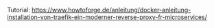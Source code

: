 Tutorial:
https://www.howtoforge.de/anleitung/docker-anleitung-installation-von-traefik-ein-moderner-reverse-proxy-fr-microservices/

